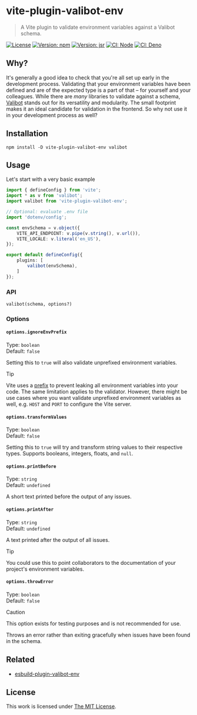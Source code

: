 # vite-plugin-valibot-env

> A Vite plugin to validate environment variables against a Valibot schema.

[![License](https://img.shields.io/github/license/idleberg/vite-plugin-valibot-env?color=blue&style=for-the-badge)](https://github.com/idleberg/vite-plugin-valibot-env/blob/main/LICENSE)
[![Version: npm](https://img.shields.io/npm/v/vite-plugin-valibot-env?style=for-the-badge)](https://www.npmjs.org/package/vite-plugin-valibot-env)
[![Version: jsr](https://img.shields.io/jsr/v/@idleberg/vite-plugin-valibot-env?style=for-the-badge)](https://jsr.io/@idleberg/vite-plugin-valibot-env)
[![CI: Node](https://img.shields.io/github/actions/workflow/status/idleberg/vite-plugin-valibot-env/node.yml?logo=nodedotjs&logoColor=white&style=for-the-badge)](https://github.com/idleberg/vite-plugin-valibot-env/actions)
[![CI: Deno](https://img.shields.io/github/actions/workflow/status/idleberg/vite-plugin-valibot-env/deno.yml?logo=deno&logoColor=white&style=for-the-badge)](https://github.com/idleberg/vite-plugin-valibot-env/actions)

## Why?

It's generally a good idea to check that you're all set up early in the development process. Validating that your environment variables have been defined and are of the expected type is a part of that – for yourself and your colleagues. While there are _many_ libraries to validate against a schema, [Valibot](https://valibot.dev/) stands out for its versatility and modularity. The small footprint makes it an ideal candidate for validation in the frontend. So why not use it in your development process as well?

## Installation

`npm install -D vite-plugin-valibot-env valibot`

## Usage

Let's start with a very basic example

```ts
import { defineConfig } from 'vite';
import * as v from 'valibot';
import valibot from 'vite-plugin-valibot-env';

// Optional: evaluate .env file
import 'dotenv/config';

const envSchema = v.object({
	VITE_API_ENDPOINT: v.pipe(v.string(), v.url()),
	VITE_LOCALE: v.literal('en_US'),
});

export default defineConfig({
	plugins: [
		valibot(envSchema),
	]
});
```

### API

`valibot(schema, options?)`

### Options

#### `options.ignoreEnvPrefix`

Type: `boolean`  
Default: `false`  

Setting this to `true` will also validate unprefixed environment variables.

> [!TIP]
> Vite uses a [prefix](https://vitejs.dev/config/shared-options.html#envprefix) to prevent leaking all environment variables into your code. The same limitation applies to the validator. However, there might be use cases where you want validate unprefixed environment variables as well, e.g. `HOST` and `PORT` to configure the Vite server. 

#### `options.transformValues`

Type: `boolean`  
Default: `false`  

Setting this to `true` will try and transform string values to their respective types. Supports booleans, integers, floats, and `null`.

#### `options.printBefore`

Type: `string`  
Default: `undefined`  

A short text printed before the output of any issues.

#### `options.printAfter`

Type: `string`  
Default: `undefined`  

A text printed after the output of all issues.

> [!TIP]
> You could use this to point collaborators to the documentation of your project's environment variables.

#### `options.throwError`

Type: `boolean`  
Default: `false`  

> [!CAUTION]
> This option exists for testing purposes and is not recommended for use.

Throws an error rather than exiting gracefully when issues have been found in the schema.

## Related

- [esbuild-plugin-valibot-env](https://github.com/idleberg/esbuild-plugin-valibot-env)

## License

This work is licensed under [The MIT License](LICENSE).
